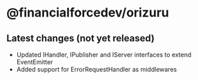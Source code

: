 # @financialforcedev/orizuru

## Latest changes (not yet released)

- Updated IHandler, IPublisher and IServer interfaces to extend EventEmitter
- Added support for ErrorRequestHandler as middlewares
